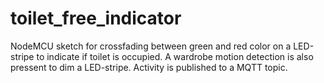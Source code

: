 # toilet_free_indicator
NodeMCU sketch for crossfading between green and red color on a LED-stripe to indicate if toilet is occupied.
A wardrobe motion detection is also pressent to dim a LED-stripe.
Activity is published to a MQTT topic.
